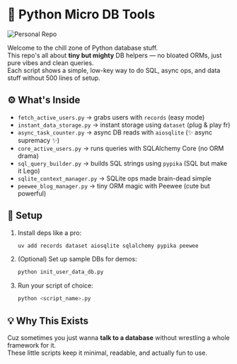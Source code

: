 # 🐍 Python Micro DB Tools

![Personal Repo](https://img.shields.io/badge/🔒-personal_repo-blueviolet?style=for-the-badge)

Welcome to the chill zone of Python database stuff.  
This repo's all about **tiny but mighty** DB helpers — no bloated ORMs, just pure vibes and clean queries.  
Each script shows a simple, low-key way to do SQL, async ops, and data stuff without 500 lines of setup.

## ⚙️ What's Inside

* `fetch_active_users.py` → grabs users with `records` (easy mode)
* `instant_data_storage.py` → instant storage using `dataset` (plug & play fr)
* `async_task_counter.py` → async DB reads with `aiosqlite` (✨ async supremacy ✨)
* `core_active_users.py` → runs queries with SQLAlchemy Core (no ORM drama)
* `sql_query_builder.py` → builds SQL strings using `pypika` (SQL but make it Lego)
* `sqlite_context_manager.py` → SQLite ops made brain-dead simple
* `peewee_blog_manager.py` → tiny ORM magic with Peewee (cute but powerful)

## 🚀 Setup

1. Install deps like a pro:

   ```bash
   uv add records dataset aiosqlite sqlalchemy pypika peewee
   ```
2. (Optional) Set up sample DBs for demos:

   ```bash
   python init_user_data_db.py
   ```
3. Run your script of choice:

   ```bash
   python <script_name>.py
   ```

## 💡 Why This Exists

Cuz sometimes you just wanna **talk to a database** without wrestling a whole framework for it.  
These little scripts keep it minimal, readable, and actually fun to use.

